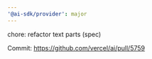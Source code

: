 ```yaml
---
'@ai-sdk/provider': major
---
```


chore: refactor text parts (spec)

Commit: https://github.com/vercel/ai/pull/5759
